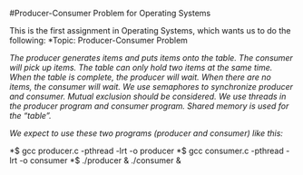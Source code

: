 #Producer-Consumer Problem for Operating Systems

This is the first assignment in Operating Systems, which wants us to do the following:
*Topic: Producer-Consumer Problem

*The producer generates items and puts items onto the table. The consumer will pick up items. The table can only hold two items at the same time. When the table is complete, the producer will wait. When there are no items, the consumer will wait. We use semaphores to synchronize producer and consumer.  Mutual exclusion should be considered. We use threads in the producer program and consumer program. Shared memory is used for the “table”.*

*We expect to use these two programs (producer and consumer) like this:*

*$ gcc producer.c -pthread -lrt -o producer
*$ gcc consumer.c -pthread -lrt -o consumer
*$ ./producer & ./consumer &




